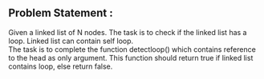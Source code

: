 Problem Statement :
-------------------
Given a linked list of N nodes. The task is to check if the linked list has a loop. Linked list can contain self loop.<br/>
The task is to complete the function detectloop() which contains reference to the head as only argument.  This function should return true if linked list contains loop, else return false.
